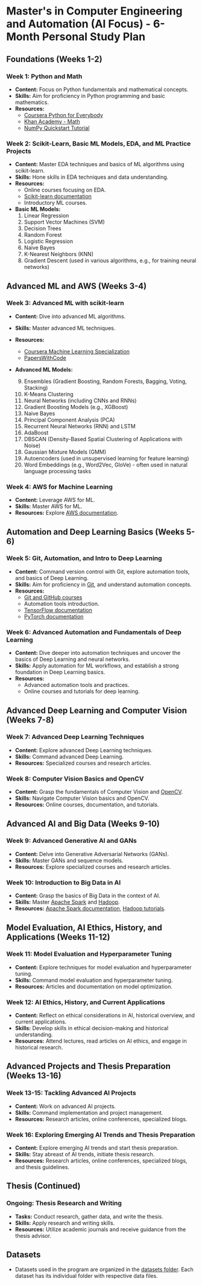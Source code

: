 # Master's in Computer Engineering and Automation (AI Focus) - 6-Month Personal Study Plan

## Foundations (Weeks 1-2)

### Week 1: Python and Math
- **Content:** Focus on Python fundamentals and mathematical concepts.
- **Skills:** Aim for proficiency in Python programming and basic mathematics.
- **Resources:** 
  - [Coursera Python for Everybody](https://www.coursera.org/specializations/python)
  - [Khan Academy - Math](https://www.khanacademy.org/math)
  - [NumPy Quickstart Tutorial](https://numpy.org/doc/stable/user/quickstart.html)

### Week 2: Scikit-Learn, Basic ML Models, EDA, and ML Practice Projects
- **Content:** Master EDA techniques and basics of ML algorithms using scikit-learn.
- **Skills:** Hone skills in EDA techniques and data understanding.
- **Resources:** 
  - Online courses focusing on EDA.
  - [Scikit-learn documentation](https://scikit-learn.org/stable/documentation.html)
  - Introductory ML courses.
- **Basic ML Models:**
  1. Linear Regression
  2. Support Vector Machines (SVM)
  3. Decision Trees
  4. Random Forest
  5. Logistic Regression
  6. Naive Bayes
  7. K-Nearest Neighbors (KNN)
  8. Gradient Descent (used in various algorithms, e.g., for training neural networks)

## Advanced ML and AWS (Weeks 3-4)

### Week 3: Advanced ML with scikit-learn
- **Content:** Dive into advanced ML algorithms.
- **Skills:** Master advanced ML techniques.
- **Resources:** 
  - [Coursera Machine Learning Specialization](https://www.coursera.org/specializations/machine-learning)
  - [PapersWithCode](https://paperswithcode.com/)
- **Advanced ML Models:**

    9. Ensembles (Gradient Boosting, Random Forests, Bagging, Voting, Stacking)
    10. K-Means Clustering
    11. Neural Networks (including CNNs and RNNs)
    12. Gradient Boosting Models (e.g., XGBoost)
    13. Naive Bayes
    14. Principal Component Analysis (PCA)
    15. Recurrent Neural Networks (RNN) and LSTM
    16. AdaBoost
    17. DBSCAN (Density-Based Spatial Clustering of Applications with Noise)
    18. Gaussian Mixture Models (GMM)
    19. Autoencoders (used in unsupervised learning for feature learning)
    20. Word Embeddings (e.g., Word2Vec, GloVe) - often used in natural language processing tasks

### Week 4: AWS for Machine Learning
- **Content:** Leverage AWS for ML.
- **Skills:** Master AWS for ML.
- **Resources:** Explore [AWS documentation](https://docs.aws.amazon.com/machine-learning/).

## Automation and Deep Learning Basics (Weeks 5-6)

### Week 5: Git, Automation, and Intro to Deep Learning
- **Content:** Command version control with Git, explore automation tools, and basics of Deep Learning.
- **Skills:** Aim for proficiency in [Git](https://git-scm.com/), and understand automation concepts.
- **Resources:** 
  - [Git and GitHub courses](https://lab.github.com/)
  - Automation tools introduction.
  - [TensorFlow documentation](https://www.tensorflow.org/learn)
  - [PyTorch documentation](https://pytorch.org/tutorials/)

### Week 6: Advanced Automation and Fundamentals of Deep Learning
- **Content:** Dive deeper into automation techniques and uncover the basics of Deep Learning and neural networks.
- **Skills:** Apply automation for ML workflows, and establish a strong foundation in Deep Learning basics.
- **Resources:** 
  - Advanced automation tools and practices.
  - Online courses and tutorials for deep learning.
    

## Advanced Deep Learning and Computer Vision (Weeks 7-8)

### Week 7: Advanced Deep Learning Techniques
- **Content:** Explore advanced Deep Learning techniques.
- **Skills:** Command advanced Deep Learning.
- **Resources:** Specialized courses and research articles.

### Week 8: Computer Vision Basics and OpenCV
- **Content:** Grasp the fundamentals of Computer Vision and [OpenCV](https://opencv.org/).
- **Skills:** Navigate Computer Vision basics and OpenCV.
- **Resources:** Online courses, documentation, and tutorials.

## Advanced AI and Big Data (Weeks 9-10)

### Week 9: Advanced Generative AI and GANs
- **Content:** Delve into Generative Adversarial Networks (GANs).
- **Skills:** Master GANs and sequence models.
- **Resources:** Explore specialized courses and research articles.

### Week 10: Introduction to Big Data in AI
- **Content:** Grasp the basics of Big Data in the context of AI.
- **Skills:** Master [Apache Spark](https://spark.apache.org/) and [Hadoop](https://hadoop.apache.org/).
- **Resources:** [Apache Spark documentation](https://spark.apache.org/docs/latest/), [Hadoop tutorials](https://hadoop.apache.org/docs/stable/).

## Model Evaluation, AI Ethics, History, and Applications (Weeks 11-12)

### Week 11: Model Evaluation and Hyperparameter Tuning
- **Content:** Explore techniques for model evaluation and hyperparameter tuning.
- **Skills:** Command model evaluation and hyperparameter tuning.
- **Resources:** Articles and documentation on model optimization.

### Week 12: AI Ethics, History, and Current Applications
- **Content:** Reflect on ethical considerations in AI, historical overview, and current applications.
- **Skills:** Develop skills in ethical decision-making and historical understanding.
- **Resources:** Attend lectures, read articles on AI ethics, and engage in historical research.

## Advanced Projects and Thesis Preparation (Weeks 13-16)

### Week 13-15: Tackling Advanced AI Projects
- **Content:** Work on advanced AI projects.
- **Skills:** Command implementation and project management.
- **Resources:** Research articles, online conferences, specialized blogs.

### Week 16: Exploring Emerging AI Trends and Thesis Preparation
- **Content:** Explore emerging AI trends and start thesis preparation.
- **Skills:** Stay abreast of AI trends, initiate thesis research.
- **Resources:** Research articles, online conferences, specialized blogs, and thesis guidelines.

## Thesis (Continued)

### Ongoing: Thesis Research and Writing
- **Tasks:** Conduct research, gather data, and write the thesis.
- **Skills:** Apply research and writing skills.
- **Resources:** Utilize academic journals and receive guidance from the thesis advisor.

## Datasets
- Datasets used in the program are organized in the [datasets folder](path_to_datasets_folder). Each dataset has its individual folder with respective data files.
